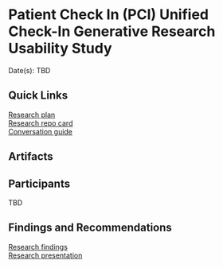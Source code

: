 # Patient Check In (PCI) Unified Check-In Generative Research Usability Study

Date(s): TBD

## Quick Links 

[Research plan]()<br>
[Research repo card]()<br>
[Conversation guide]()

## Artifacts 

## Participants 

TBD 

## Findings and Recommendations 

[Research findings]()<br>
[Research presentation]()
